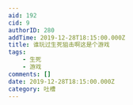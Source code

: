 ```yaml
---
aid: 192
cid: 9
authorID: 280
addTime: 2019-12-28T18:15:00.000Z
title: 谁玩过生死狙击啊这是个游戏
tags:
    - 生死
    - 游戏
comments: []
date: 2019-12-28T18:15:00.000Z
category: 吐槽
---
```



